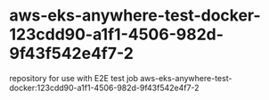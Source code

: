 # aws-eks-anywhere-test-docker-123cdd90-a1f1-4506-982d-9f43f542e4f7-2
repository for use with E2E test job aws-eks-anywhere-test-docker:123cdd90-a1f1-4506-982d-9f43f542e4f7-2
